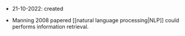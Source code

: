 - 21-10-2022: created

- Manning 2008 papered [[natural language processing|NLP]] could performs information retrieval.